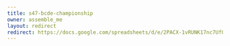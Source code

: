 ```yaml
---
title: s47-bcde-championship
owner: assemble_me
layout: redirect
redirect: https://docs.google.com/spreadsheets/d/e/2PACX-1vRUNK17nc7Uf0XeTHOGKOuN3Oamjt1eRtQWxADKZ844j8y_ON0Cvm1OsxYbn2lfWee2YwiJK78mtWwG/pubhtml
---
```


